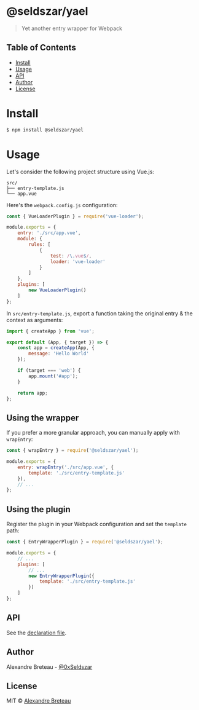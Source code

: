 # @seldszar/yael

> Yet another entry wrapper for Webpack

## Table of Contents

- [Install](#install)
- [Usage](#usage)
- [API](#api)
- [Author](#author)
- [License](#license)

# Install

```bash
$ npm install @seldszar/yael
```

# Usage

Let's consider the following project structure using Vue.js:

```
src/
├── entry-template.js
└── app.vue
```

Here's the `webpack.config.js` configuration:

```javascript
const { VueLoaderPlugin } = require('vue-loader');

module.exports = {
	entry: './src/app.vue',
	module: {
		rules: [
			{
				test: /\.vue$/,
				loader: 'vue-loader'
			}
		]
	},
	plugins: [
		new VueLoaderPlugin()
	]
};
```

In `src/entry-template.js`, export a function taking the original entry & the context as arguments:

```javascript
import { createApp } from 'vue';

export default (App, { target }) => {
	const app = createApp(App, {
		message: 'Hello World'
	});

	if (target === 'web') {
		app.mount('#app');
	}

	return app;
};
```

## Using the wrapper

If you prefer a more granular approach, you can manually apply with `wrapEntry`:

```javascript
const { wrapEntry } = require('@seldszar/yael');

module.exports = {
	entry: wrapEntry('./src/app.vue', {
		template: './src/entry-template.js'
	}),
	// ...
};
```

## Using the plugin

Register the plugin in your Webpack configuration and set the `template` path:

```javascript
const { EntryWrapperPlugin } = require('@seldszar/yael');

module.exports = {
	// ...
	plugins: [
		// ...
		new EntryWrapperPlugin({
			template: './src/entry-template.js'
		})
	]
};
```

## API

See the [declaration file](./index.d.ts).

## Author

Alexandre Breteau - [@0xSeldszar](https://twitter.com/0xSeldszar)

## License

MIT © [Alexandre Breteau](https://seldszar.fr)
